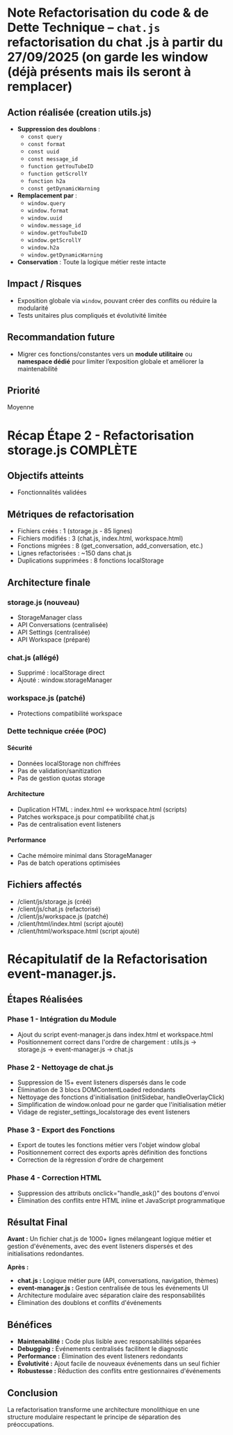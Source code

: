 # Note Refactorisation du code & de Dette Technique – `chat.js` refactorisation du chat .js à partir du 27/09/2025 (on garde les window (déjà présents mais ils seront à remplacer)

## Action réalisée (creation utils.js)
- **Suppression des doublons** : 
  - `const query`
  - `const format`
  - `const uuid`
  - `const message_id`
  - `function getYouTubeID`
  - `function getScrollY`
  - `function h2a`
  - `const getDynamicWarning`
- **Remplacement par** : 
  - `window.query`
  - `window.format`
  - `window.uuid`
  - `window.message_id`
  - `window.getYouTubeID`
  - `window.getScrollY`
  - `window.h2a`
  - `window.getDynamicWarning`
- **Conservation** : Toute la logique métier reste intacte

## Impact / Risques
- Exposition globale via `window`, pouvant créer des conflits ou réduire la modularité
- Tests unitaires plus compliqués et évolutivité limitée

## Recommandation future
- Migrer ces fonctions/constantes vers un **module utilitaire** ou **namespace dédié** pour limiter l’exposition globale et améliorer la maintenabilité

## Priorité
Moyenne

# Récap Étape 2 - Refactorisation storage.js COMPLÈTE

## Objectifs atteints
- Fonctionnalités validées

## Métriques de refactorisation
- Fichiers créés : 1 (storage.js - 85 lignes)  
- Fichiers modifiés : 3 (chat.js, index.html, workspace.html)  
- Fonctions migrées : 8 (get_conversation, add_conversation, etc.)  
- Lignes refactorisées : ~150 dans chat.js  
- Duplications supprimées : 8 fonctions localStorage  

## Architecture finale

### storage.js (nouveau)
- StorageManager class  
- API Conversations (centralisée)  
- API Settings (centralisée)  
- API Workspace (préparé)  

### chat.js (allégé)
- Supprimé : localStorage direct  
- Ajouté : window.storageManager  

### workspace.js (patché)
- Protections compatibilité workspace  

### Dette technique créée (POC)

#### Sécurité
- Données localStorage non chiffrées  
- Pas de validation/sanitization  
- Pas de gestion quotas storage  

#### Architecture
- Duplication HTML : index.html ↔ workspace.html (scripts)  
- Patches workspace.js pour compatibilité chat.js  
- Pas de centralisation event listeners  

#### Performance
- Cache mémoire minimal dans StorageManager  
- Pas de batch operations optimisées  

## Fichiers affectés
- /client/js/storage.js (créé)  
- /client/js/chat.js (refactorisé)  
- /client/js/workspace.js (patché)  
- /client/html/index.html (script ajouté)  
- /client/html/workspace.html (script ajouté) 

# Récapitulatif de la Refactorisation event-manager.js.

## Étapes Réalisées

### Phase 1 - Intégration du Module
- Ajout du script event-manager.js dans index.html et workspace.html
- Positionnement correct dans l'ordre de chargement : utils.js → storage.js → event-manager.js → chat.js

### Phase 2 - Nettoyage de chat.js
- Suppression de 15+ event listeners dispersés dans le code
- Élimination de 3 blocs DOMContentLoaded redondants
- Nettoyage des fonctions d'initialisation (initSidebar, handleOverlayClick)
- Simplification de window.onload pour ne garder que l'initialisation métier
- Vidage de register_settings_localstorage des event listeners

### Phase 3 - Export des Fonctions
- Export de toutes les fonctions métier vers l'objet window global
- Positionnement correct des exports après définition des fonctions
- Correction de la régression d'ordre de chargement

### Phase 4 - Correction HTML
- Suppression des attributs onclick="handle_ask()" des boutons d'envoi
- Élimination des conflits entre HTML inline et JavaScript programmatique

## Résultat Final

**Avant :** Un fichier chat.js de 1000+ lignes mélangeant logique métier et gestion d'événements, avec des event listeners dispersés et des initialisations redondantes.

**Après :**
- **chat.js :** Logique métier pure (API, conversations, navigation, thèmes)
- **event-manager.js :** Gestion centralisée de tous les événements UI
- Architecture modulaire avec séparation claire des responsabilités
- Élimination des doublons et conflits d'événements

## Bénéfices

- **Maintenabilité :** Code plus lisible avec responsabilités séparées
- **Debugging :** Événements centralisés facilitent le diagnostic
- **Performance :** Élimination des event listeners redondants
- **Évolutivité :** Ajout facile de nouveaux événements dans un seul fichier
- **Robustesse :** Réduction des conflits entre gestionnaires d'événements

## Conclusion
La refactorisation transforme une architecture monolithique en une structure modulaire respectant le principe de séparation des préoccupations.

